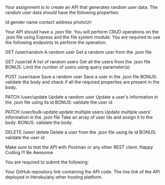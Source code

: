 Your assignment is to create an API that generates random user data. The random user data should have the following properties:

Id
gender
name
contact
address
photoUrl

Your API should have a .json file. You will perform CRUD operations on the .json file using Express and the file system module. You are required to use the following endpoints to perform the operation:

GET /user/random A random user
Get a random user from the .json file

GET /user/all A list of random users
Get all the users from the .json file
BONUS: Limit the number of users using query parameter(s)

POST /user/save Save a random user
Save a user in the .json file
BONUS: validate the body and check if all the required properties are present in the body.

PATCH /user/update Update a random user
Update a user's information in the .json file using its id
BONUS: validate the user id

PATCH /user/bulk-update update multiple users
Update multiple users' information in the .json file
Take an array of user ids and assign it to the body.
BONUS: validate the body.

DELETE /user/ delete
Delete a user from the .json file using its id
BONUS: validate the user id

Make sure to test the API with Postman or any other REST client.
Happy Coding !!! Be Awesome

You are required to submit the following:

Your GitHub repository link containing the API code.
The live link of the API deployed in Heroku/any other hosting platform.
